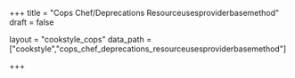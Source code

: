 +++
title = "Cops Chef/Deprecations Resourceusesproviderbasemethod"
draft = false

layout = "cookstyle_cops"
data_path = ["cookstyle","cops_chef_deprecations_resourceusesproviderbasemethod"]

+++

<!-- The content of this page is automatically generated from the
cops_chef_deprecations_resourceusesproviderbasemethod.yml file in github.com/chef/cookstyle/docs-chef-io/data/cookstyle. -->
